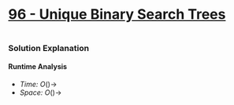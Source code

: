 # [96 - Unique Binary Search Trees](https://leetcode.com/problems/unique-binary-search-trees/description/)

```python

```

### Solution Explanation 

#### Runtime Analysis  
- *Time:* $O() \rightarrow$
- *Space:* $O()  \rightarrow$ 